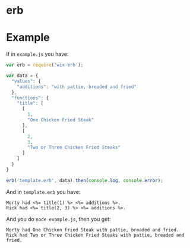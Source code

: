 # erb

# Example

If in `example.js` you have:

```javascript
var erb = require('wix-erb');

var data = {
  "values": {
    "additions": "with pattie, breaded and fried"
  },
  "functions": {
    "title": [
      [
        1,
        "One Chicken Fried Steak"
      ],
      [
        2,
        3,
        "Two or Three Chicken Fried Steaks"
      ]
    ]
  }
}

erb('template.erb', data).then(console.log, console.error);
```

And in `template.erb` you have:

```
Morty had <%= title(1) %> <%= additions %>.
Rick had <%= title(2, 3) %> <%= additions %>.
```

And you do `node example.js`, then you get:

```
Morty had One Chicken Fried Steak with pattie, breaded and fried.
Rick had Two or Three Chicken Fried Steaks with pattie, breaded and fried.
```